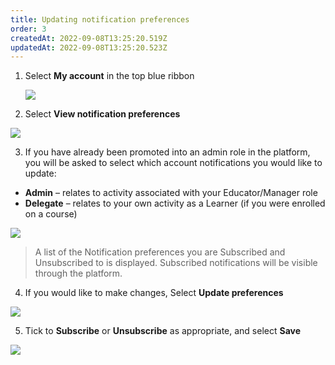 ```yaml
---
title: Updating notification preferences
order: 3
createdAt: 2022-09-08T13:25:20.519Z
updatedAt: 2022-09-08T13:25:20.523Z
---
```

1. Select **My account** in the top blue ribbon​

   ![](/img/editing-profile_1.png)
2. Select **View notification preferences​**

![](/img/notifications_1.png)

3. I﻿f you have already been promoted into an admin role in the platform, you will be asked to select which account notifications you would like to update: 

* **Admin** – relates to activity associated with your Educator/Manager role
* **Delegate** – relates to your own activity as a Learner (if you were enrolled on a course)​

![](/img/notifications_2-not-for-learner-.png)

> A list of the Notification preferences you are Subscribed and Unsubscribed to is displayed. Subscribed notifications will be visible through the platform. ​

4. ​If you would like to make changes, Select **Update preferences​** 

![](/img/notifications_3.png)

5. Tick to **Subscribe** or **Unsubscribe** as appropriate​, and select **Save**

![](/img/notifications_4.png)